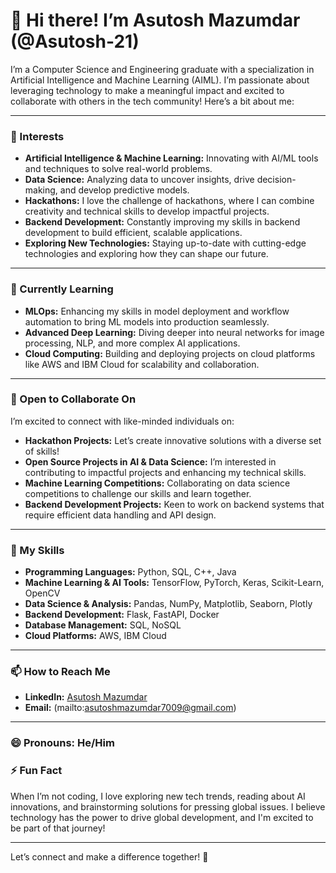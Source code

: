 # 👋 Hi there! I’m Asutosh Mazumdar (@Asutosh-21)

I’m a Computer Science and Engineering graduate with a specialization in Artificial Intelligence and Machine Learning (AIML). I’m passionate about leveraging technology to make a meaningful impact and excited to collaborate with others in the tech community! Here’s a bit about me:

---

### 👀 Interests

- **Artificial Intelligence & Machine Learning:** Innovating with AI/ML tools and techniques to solve real-world problems.
- **Data Science:** Analyzing data to uncover insights, drive decision-making, and develop predictive models.
- **Hackathons:** I love the challenge of hackathons, where I can combine creativity and technical skills to develop impactful projects.
- **Backend Development:** Constantly improving my skills in backend development to build efficient, scalable applications.
- **Exploring New Technologies:** Staying up-to-date with cutting-edge technologies and exploring how they can shape our future.

---

### 🌱 Currently Learning

- **MLOps:** Enhancing my skills in model deployment and workflow automation to bring ML models into production seamlessly.
- **Advanced Deep Learning:** Diving deeper into neural networks for image processing, NLP, and more complex AI applications.
- **Cloud Computing:** Building and deploying projects on cloud platforms like AWS and IBM Cloud for scalability and collaboration.

---

### 💞️ Open to Collaborate On

I’m excited to connect with like-minded individuals on:
- **Hackathon Projects:** Let’s create innovative solutions with a diverse set of skills!
- **Open Source Projects in AI & Data Science:** I’m interested in contributing to impactful projects and enhancing my technical skills.
- **Machine Learning Competitions:** Collaborating on data science competitions to challenge our skills and learn together.
- **Backend Development Projects:** Keen to work on backend systems that require efficient data handling and API design.

---

### 🔧 My Skills

- **Programming Languages:** Python, SQL, C++, Java
- **Machine Learning & AI Tools:** TensorFlow, PyTorch, Keras, Scikit-Learn, OpenCV
- **Data Science & Analysis:** Pandas, NumPy, Matplotlib, Seaborn, Plotly
- **Backend Development:** Flask, FastAPI, Docker
- **Database Management:** SQL, NoSQL
- **Cloud Platforms:** AWS, IBM Cloud

---

### 📫 How to Reach Me

- **LinkedIn:** [Asutosh Mazumdar](https://www.linkedin.com/in/asutosh-mazumdar)
- **Email:** (mailto:asutoshmazumdar7009@gmail.com)

---

### 😄 Pronouns: He/Him

### ⚡ Fun Fact

When I’m not coding, I love exploring new tech trends, reading about AI innovations, and brainstorming solutions for pressing global issues. I believe technology has the power to drive global development, and I'm excited to be part of that journey!

---

Let’s connect and make a difference together! 🚀

